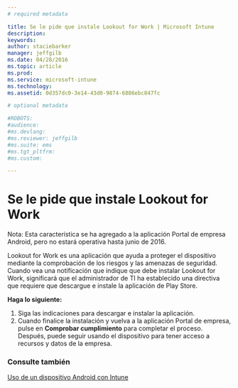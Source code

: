 ```yaml
---
# required metadata

title: Se le pide que instale Lookout for Work | Microsoft Intune
description:
keywords:
author: staciebarker
manager: jeffgilb
ms.date: 04/28/2016
ms.topic: article
ms.prod:
ms.service: microsoft-intune
ms.technology:
ms.assetid: 0d357dc0-3e14-43d0-9874-6886ebc847fc

# optional metadata

#ROBOTS:
#audience:
#ms.devlang:
#ms.reviewer: jeffgilb
#ms.suite: ems
#ms.tgt_pltfrm:
#ms.custom:

---
```


# Se le pide que instale Lookout for Work
Nota: Esta característica se ha agregado a la aplicación Portal de empresa Android, pero no estará operativa hasta junio de 2016. 

Lookout for Work es una aplicación que ayuda a proteger el dispositivo mediante la comprobación de los riesgos y las amenazas de seguridad. Cuando vea una notificación que indique que debe instalar Lookout for Work, significará que el administrador de TI ha establecido una directiva que requiere que descargue e instale la aplicación de Play Store.

**Haga lo siguiente:**

1.  Siga las indicaciones para descargar e instalar la aplicación. 
2.  Cuando finalice la instalación y vuelva a la aplicación Portal de empresa, pulse en **Comprobar cumplimiento** para completar el proceso. Después, puede seguir usando el dispositivo para tener acceso a recursos y datos de la empresa.


### Consulte también
[Uso de un dispositivo Android con Intune](using-your-android-device-with-intune.md)


<!--HONumber=May16_HO3-->


